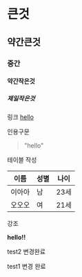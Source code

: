 # 큰것
## 약간큰것
### 중간
#### 약간작은것
##### 제일작은것


링크
[hello](www.hello.com)

인용구문
>"hello"

테이블 작성

이름|성별|나이
---|---|---|
이아아|남|23세
오오오|여|21세



강조

**hello!!**


test2 변경완료




test1 변경 완료